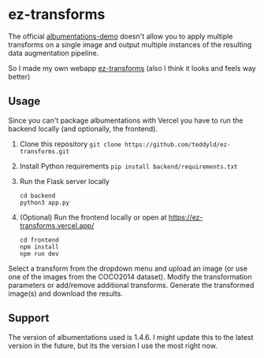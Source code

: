 # ez-transforms

The official <a href="https://huggingface.co/spaces/qubvel-hf/albumentations-demo" target="_blank">albumentations-demo</a> doesn't allow you to apply multiple transforms on a single image and output multiple instances of the resulting data augmentation pipeline.

So I made my own webapp <a href="https://ez-transforms.vercel.app/" target="_blank">ez-transforms</a> (also I think it looks and feels way better)

## Usage

Since you can't package albumentations with Vercel you have to run the backend locally (and optionally, the frontend).

1. Clone this repository
   `git clone https://github.com/teddyld/ez-transforms.git`

2. Install Python requirements
   `pip install backend/requirements.txt`

3. Run the Flask server locally
   ```
   cd backend
   python3 app.py
   ```
4. (Optional) Run the frontend locally or open at https://ez-transforms.vercel.app/
   ```
   cd frontend
   npm install
   npm run dev
   ```

Select a transform from the dropdown menu and upload an image (or use one of the images from the COCO2014 dataset). Modify the transformation parameters or add/remove additional transforms. Generate the transformed image(s) and download the results.

## Support

The version of albumentations used is 1.4.6. I might update this to the latest version in the future, but its the version I use the most right now.
